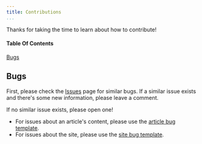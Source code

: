 ```yaml
---
title: Contributions
...
```


Thanks for taking the time to learn about how to contribute! 

#### Table Of Contents
[Bugs](#bugs)

## Bugs
First, please check the [Issues] page for similar bugs. If a similar issue
exists and there's some new information, please leave a comment.

If no similar issue exists, please open one!
  * For issues about an article's content, please use the [article bug template].
  * For issues about the site, please use the [site bug template].


[Issues]: https://github.com/algorithmist/algorithmist.github.io/issues
[article bug template]: https://github.com/algorithmist/algorithmist.github.io/issues/new?assignees=&labels=untriaged&template=article-bug-report.md&title=
[algorithm proposal template]: https://github.com/algorithmist/algorithmist.github.io/issues/new?assignees=&labels=untriaged&template=algorithm-proposal.md&title=
[site bug template]: https://github.com/algorithmist/algorithmist.github.io/issues/new?assignees=&labels=untriaged&template=site-bug-report.md&title=
